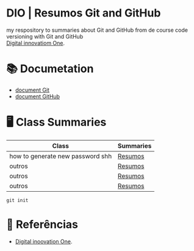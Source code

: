 # DIO |  Resumos Git and GitHub


my respository to summaries about Git and GitHub from de course code versioning with Git and GitHub  
[Digital innovatiom One](https://web.dio.me).

# 📚 Documetation
- [document Git](https://docs.github.com/pt/get-started/start-your-journey/about-github-and-git)
- [document GitHub](https://docs.github.com/pt)

# 🖥 Class Summaries 
 
 | Class|Summaries| 
 | -----|---------| 
 how to generate new password shh | [Resumos](https://docs.github.com/pt/enterprise-cloud@latest/authentication/connecting-to-github-with-ssh/generating-a-new-ssh-key-and-adding-it-to-the-ssh-agent)
 outros | [Resumos]()
  outros | [Resumos]()
   outros | [Resumos]()


```git init ```

# 🔎 Referências
- [Digital inoovation One]().